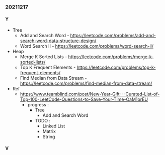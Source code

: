 ### 20211217

#### Y
- Tree
  - Add and Search Word - https://leetcode.com/problems/add-and-search-word-data-structure-design/
  - Word Search II - https://leetcode.com/problems/word-search-ii/
- Heap
  - Merge K Sorted Lists - https://leetcode.com/problems/merge-k-sorted-lists/
  - Top K Frequent Elements - https://leetcode.com/problems/top-k-frequent-elements/
  - Find Median from Data Stream - https://leetcode.com/problems/find-median-from-data-stream/
- Ref
  - https://www.teamblind.com/post/New-Year-Gift---Curated-List-of-Top-100-LeetCode-Questions-to-Save-Your-Time-OaM1orEU
    - progress :
      - Tree
        - Add and Search Word
      - TODO :
        - Linked List
        - Matrix
        - String

#### V
